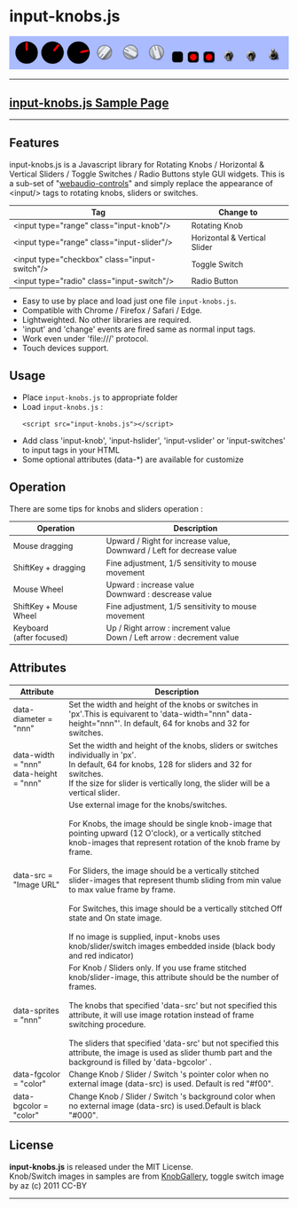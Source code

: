 # input-knobs.js

![](images/sample.png)

---

## [input-knobs.js Sample Page](https://g200kg.github.io/input-knobs/)

---

## Features
input-knobs.js is a Javascript library for Rotating Knobs / Horizontal & Vertical Sliders / Toggle Switches / Radio Buttons style GUI widgets.
This is a sub-set of "[webaudio-controls](https://github.com/g200kg/webaudio-controls)" and simply replace the appearance of &lt;input/&gt; tags to rotating knobs, sliders or switches.

| Tag                                                 | Change to         |
|-----------------------------------------------------|-------------------|
| &lt;input type="range" class="input-knob"/&gt;      | Rotating Knob     |
| &lt;input type="range" class="input-slider"/&gt;   | Horizontal & Vertical Slider |
| &lt;input type="checkbox" class="input-switch"/&gt; | Toggle Switch     |
| &lt;input type="radio" class="input-switch"/&gt;    | Radio Button      |

 * Easy to use by place and load just one file `input-knobs.js`.
 * Compatible with Chrome / Firefox / Safari / Edge.
 * Lightweighted. No other libraries are required.
 * 'input' and 'change' events are fired same as normal input tags.
 * Work even under 'file:///' protocol.
 * Touch devices support.

## Usage
 * Place `input-knobs.js` to appropriate folder
 * Load `input-knobs.js` :
   ```
   <script src="input-knobs.js"></script>
   ```
 *  Add class 'input-knob', 'input-hslider', 'input-vslider' or 'input-switches' to input tags in your HTML
 * Some optional attributes (data-*) are available for customize

## Operation

There are some tips for knobs and sliders operation :

| Operation      | Description      |
|----------------|------------------|
| Mouse dragging | Upward / Right for increase value,<br/> Downward / Left for decrease value  |
| ShiftKey + dragging | Fine adjustment, 1/5 sensitivity to mouse movement |
| Mouse Wheel | Upward : increase value <br/> Downward : descrease value |
| ShiftKey + Mouse Wheel |  Fine adjustment, 1/5 sensitivity to mouse movement |
| Keyboard<br/>(after focused) | Up / Right arrow : increment value<br/>Down / Left arrow : decrement value |

## Attributes

|Attribute|Description|
|---------|-----------|
|data-diameter = "nnn"|Set the width and height of the knobs or switches in 'px'.This is equivarent to 'data-width="nnn" data-height="nnn"'. In default, 64 for knobs and 32 for switches.|
|data-width = "nnn"<br/>data-height = "nnn"|Set the width and height of the knobs, sliders or switches individually in 'px'.<br/>In default, 64 for knobs, 128 for sliders and 32 for switches.<br/>If the size for slider is vertically long, the slider will be a vertical slider.|
|data-src = "Image URL"|Use external image for the knobs/switches.<br/><br/>For Knobs, the image should be single knob-image that pointing upward (12 O'clock),      or a vertically stitched knob-images that represent rotation of the knob frame by frame.<br/><br/>For Sliders, the image should be a vertically stitched slider-images that represent thumb sliding from min value to max value frame by frame.<br/><br/>For Switches, this image should be a vertically stitched Off state and On state image.    <br/><br/>If no image is supplied, input-knobs uses knob/slider/switch images embedded inside (black body and red indicator)|
|data-sprites = "nnn"|For Knob / Sliders only. If you use frame stitched knob/slider-image, this attribute should be the number of frames.<br/><br/>The knobs that specified 'data-src' but not specified this attribute, it will use image rotation instead of frame switching procedure.<br/><br/>The sliders that specified 'data-src' but not specified this attribute, the image is used as slider thumb part and the background is filled by 'data-bgcolor' .|
|data-fgcolor = "color"|Change Knob / Slider / Switch 's pointer color when no external image (data-src) is used. Default is red "#f00".|
|data-bgcolor = "color"|Change Knob / Slider / Switch 's background color when no external image (data-src) is used.Default is black "#000".|

## License  
**input-knobs.js** is released under the MIT License.  
Knob/Switch images in samples are from [KnobGallery](https://www.g200kg.com/en/webknobman/gallery.php),
toggle switch image by az (c) 2011 CC-BY

---
